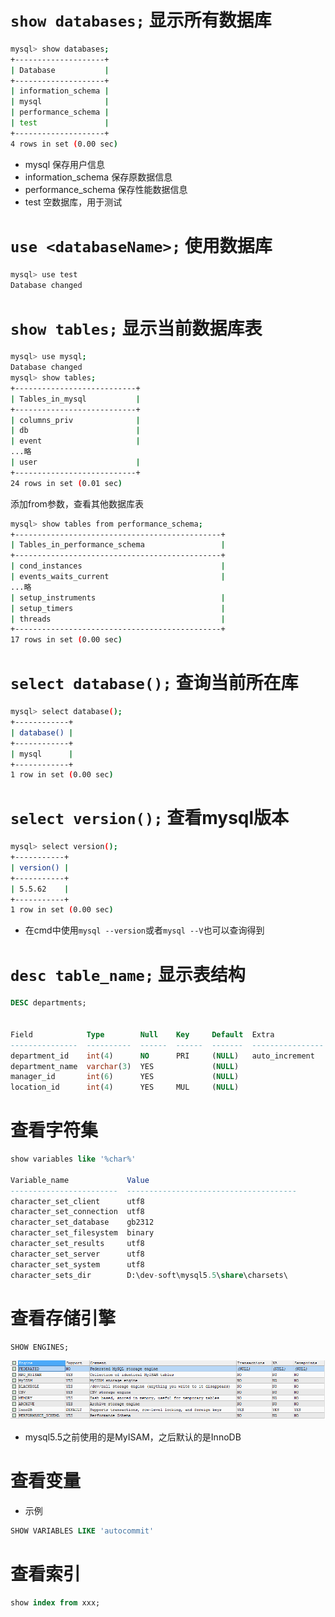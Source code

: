 # `show databases;` 显示所有数据库

```bash
mysql> show databases;
+--------------------+
| Database           |
+--------------------+
| information_schema |
| mysql              |
| performance_schema |
| test               |
+--------------------+
4 rows in set (0.00 sec)
```

- mysql 保存用户信息
- information_schema 保存原数据信息
- performance_schema 保存性能数据信息
- test 空数据库，用于测试



# `use <databaseName>;` 使用数据库

```bash
mysql> use test
Database changed
```



# `show tables;` 显示当前数据库表

```bash
mysql> use mysql;
Database changed
mysql> show tables;
+---------------------------+
| Tables_in_mysql           |
+---------------------------+
| columns_priv              |
| db                        |
| event                     |
...略
| user                      |
+---------------------------+
24 rows in set (0.01 sec)
```

添加from参数，查看其他数据库表

```bash
mysql> show tables from performance_schema;
+----------------------------------------------+
| Tables_in_performance_schema                 |
+----------------------------------------------+
| cond_instances                               |
| events_waits_current                         |
...略
| setup_instruments                            |
| setup_timers                                 |
| threads                                      |
+----------------------------------------------+
17 rows in set (0.00 sec)
```



# `select database();` 查询当前所在库

```bash
mysql> select database();
+------------+
| database() |
+------------+
| mysql      |
+------------+
1 row in set (0.00 sec)
```



# `select version();` 查看mysql版本

```bash
mysql> select version();
+-----------+
| version() |
+-----------+
| 5.5.62    |
+-----------+
1 row in set (0.00 sec)
```

- 在cmd中使用`mysql --version`或者`mysql --V`也可以查询得到



# `desc table_name;` 显示表结构

```sql
DESC departments;


Field            Type        Null    Key     Default  Extra           
---------------  ----------  ------  ------  -------  ----------------
department_id    int(4)      NO      PRI     (NULL)   auto_increment  
department_name  varchar(3)  YES             (NULL)                   
manager_id       int(6)      YES             (NULL)                   
location_id      int(4)      YES     MUL     (NULL)                   
```





# 查看字符集

```sql
show variables like '%char%'

Variable_name             Value                                 
------------------------  --------------------------------------
character_set_client      utf8                                  
character_set_connection  utf8                                  
character_set_database    gb2312                                
character_set_filesystem  binary                                
character_set_results     utf8                                  
character_set_server      utf8                                  
character_set_system      utf8                                  
character_sets_dir        D:\dev-soft\mysql5.5\share\charsets\  
```



# 查看存储引擎

```sql
SHOW ENGINES;
```

![image-20200108145952866](img/10.png)

- mysql5.5之前使用的是MyISAM，之后默认的是InnoDB



# 查看变量

- 示例

```sql
SHOW VARIABLES LIKE 'autocommit'
```



# 查看索引

```sql
show index from xxx;
```

